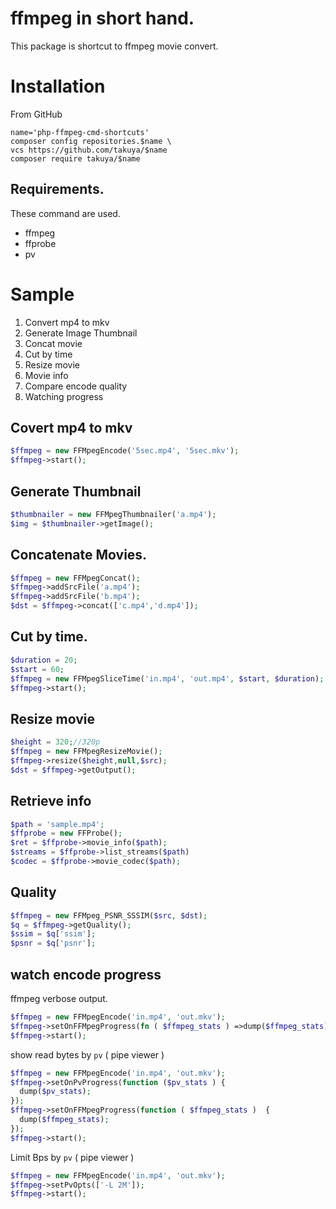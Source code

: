 # ffmpeg in short hand.

This package is shortcut to ffmpeg movie convert.

# Installation
From GitHub
```shell
name='php-ffmpeg-cmd-shortcuts'
composer config repositories.$name \
vcs https://github.com/takuya/$name  
composer require takuya/$name
```

## Requirements.
These command are used.

- ffmpeg 
- ffprobe
- pv

# Sample

1. Convert mp4 to mkv
2. Generate Image Thumbnail
3. Concat movie 
4. Cut by time
5. Resize  movie 
6. Movie info
7. Compare encode quality
8. Watching progress 


## Covert mp4 to mkv
```php
$ffmpeg = new FFMpegEncode('5sec.mp4', '5sec.mkv');
$ffmpeg->start();
```
## Generate Thumbnail
```php
$thumbnailer = new FFMpegThumbnailer('a.mp4');
$img = $thumbnailer->getImage();
```
## Concatenate Movies.
```php
$ffmpeg = new FFMpegConcat();
$ffmpeg->addSrcFile('a.mp4');
$ffmpeg->addSrcFile('b.mp4');
$dst = $ffmpeg->concat(['c.mp4','d.mp4']);
```

## Cut by time.
```php
$duration = 20;
$start = 60;
$ffmpeg = new FFMpegSliceTime('in.mp4', 'out.mp4', $start, $duration);
$ffmpeg->start();
```
## Resize movie 
```php
$height = 320;//320p
$ffmpeg = new FFMpegResizeMovie();
$ffmpeg->resize($height,null,$src);
$dst = $ffmpeg->getOutput();
```
## Retrieve info 
```php
$path = 'sample.mp4';
$ffprobe = new FFProbe();
$ret = $ffprobe->movie_info($path);
$streams = $ffprobe->list_streams($path)
$codec = $ffprobe->movie_codec($path);
```
## Quality
```php
$ffmpeg = new FFMpeg_PSNR_SSSIM($src, $dst);
$q = $ffmpeg->getQuality();
$ssim = $q['ssim'];
$psnr = $q['psnr'];
```

## watch encode progress

ffmpeg verbose output.
```php
$ffmpeg = new FFMpegEncode('in.mp4', 'out.mkv');
$ffmpeg->setOnFFMpegProgress(fn ( $ffmpeg_stats ) =>dump($ffmpeg_stats));
$ffmpeg->start();
```
show read bytes by `pv` ( pipe viewer )
```php
$ffmpeg = new FFMpegEncode('in.mp4', 'out.mkv');
$ffmpeg->setOnPvProgress(function ($pv_stats ) {
  dump($pv_stats);
});
$ffmpeg->setOnFFMpegProgress(function ( $ffmpeg_stats )  {
  dump($ffmpeg_stats);
});
$ffmpeg->start();

```
Limit Bps by `pv` ( pipe viewer )
```php
$ffmpeg = new FFMpegEncode('in.mp4', 'out.mkv');
$ffmpeg->setPvOpts(['-L 2M']);
$ffmpeg->start();
```
